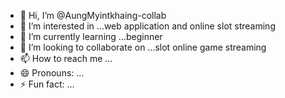 - 👋 Hi, I’m @AungMyintkhaing-collab
- 👀 I’m interested in ...web application and online slot streaming
- 🌱 I’m currently learning ...beginner
- 💞️ I’m looking to collaborate on ...slot online game streaming
- 📫 How to reach me ...
- 😄 Pronouns: ...
- ⚡ Fun fact: ...

<!---
AungMyintkhaing-collab/AungMyintkhaing-collab is a ✨ special ✨ repository because its `README.md` (lucky888) appears on your GitHub profile.
You can click the Preview link to take a look at your changes.
--->
